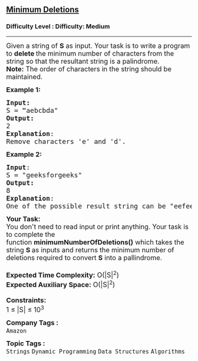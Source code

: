 <h2><a href="https://www.geeksforgeeks.org/problems/minimum-deletitions1648/1?page=2&difficulty=Medium&status=unsolved,attempted&sortBy=accuracy">Minimum Deletions</a></h2><h3>Difficulty Level : Difficulty: Medium</h3><hr><div class="problems_problem_content__Xm_eO"><p><span style="font-size: 18px;">Given a string of <strong>S</strong> as input. Your task is to write a program to <strong>delete </strong>the minimum number of characters from the string so that the resultant string is a palindrome.<br><strong>Note:</strong> The order of characters in the string should be maintained.</span></p>
<p><span style="font-size: 18px;"><strong>Example 1:</strong></span></p>
<pre><span style="font-size: 18px;"><strong>Input: <br></strong>S<strong> </strong>=<strong> "</strong>aebcbda"
<strong>Output:</strong> <br>2
<strong>Explanation</strong>: <br>Remove characters 'e' and 'd'.</span></pre>
<p><span style="font-size: 18px;"><strong>Example 2:</strong></span></p>
<pre><span style="font-size: 18px;"><strong>Input</strong>: <br>S = "geeksforgeeks"
<strong>Output:</strong> <br>8
<strong>Explanation</strong>: <br>One of the possible result string can be "eefee", so answer is 13 - 5 = 8.
</span></pre>
<p><span style="font-size: 18px;"><strong>Your Task:&nbsp;&nbsp;</strong><br>You don't need to read input or print anything. Your task is to complete the function&nbsp;<strong>minimumNumberOfDeletions()</strong>&nbsp;which takes the string <strong>S </strong>as inputs and returns the minimum number of deletions required to convert <strong>S</strong> into a pallindrome.<br><br><strong>Expected Time Complexity:</strong>&nbsp;O(|S|<sup>2</sup>)<br><strong>Expected Auxiliary Space:</strong>&nbsp;O(|S|<sup>2</sup>)<br><br><strong>Constraints:</strong><br>1 ≤ |S| ≤ 10<sup>3</sup></span></p></div><p><span style=font-size:18px><strong>Company Tags : </strong><br><code>Amazon</code>&nbsp;<br><p><span style=font-size:18px><strong>Topic Tags : </strong><br><code>Strings</code>&nbsp;<code>Dynamic Programming</code>&nbsp;<code>Data Structures</code>&nbsp;<code>Algorithms</code>&nbsp;